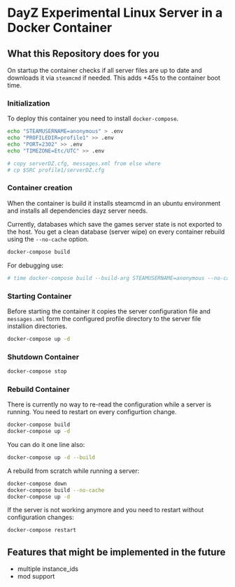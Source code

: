 # DayZ Experimental Linux Server in a Docker Container

## What this Repository does for you

On startup the container checks if all server files are up to date and
downloads it via `steamcmd` if needed. This adds +45s to the container boot
time.

### Initialization

To deploy this container you need to install `docker-compose`.

```bash
echo "STEAMUSERNAME=anonymous" > .env
echo "PROFILEDIR=profile1" >> .env
echo "PORT=2302" >> .env
echo "TIMEZONE=Etc/UTC" >> .env

# copy serverDZ.cfg, messages.xml from else where
# cp $SRC profile1/serverDZ.cfg
```

### Container creation

When the container is build it installs steamcmd in an ubuntu environment and
installs all dependencies dayz server needs.

Currently, databases which save the games server state is not exported to the
host. You get a clean database (server wipe) on every container rebuild using
the `--no-cache` option.

```bash
docker-compose build
```

For debugging use:

```bash
# time docker-compose build --build-arg STEAMUSERNAME=anonymous --no-cache
```

### Starting Container

Before starting the container it copies the server configuration file and
`messages.xml` form the configured profile directory to the server file
installion directories.

```bash
docker-compose up -d
```

### Shutdown Container

```bash
docker-compose stop
```

### Rebuild Container

There is currently no way to re-read the configuration while a server is running.
You need to restart on every configurtion change.

```bash
docker-compose build
docker-compose up -d
```

You can do it one line also:

```bash
docker-compose up -d --build
```

A rebuild from scratch while running a server:

```bash
docker-compose down
docker-compose build --no-cache
docker-compose up -d
```

If the server is not working anymore and you need to restart without configuration changes:

```bash
docker-compose restart
```

## Features that might be implemented in the future

- multiple instance_ids
- mod support
